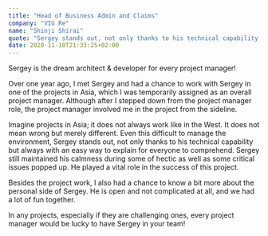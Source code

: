 ```yaml
---
title: "Head of Business Admin and Claims"
company: "VIG Re"
name: "Shinji Shirai"
quote: "Sergey stands out, not only thanks to his technical capability but always with an easy way to explain for everyone to comprehend."
date: 2020-11-10T21:33:25+02:00
---
```


Sergey is the dream architect & developer for every project manager!

Over one year ago, I met Sergey and had a chance to work with Sergey in one of the projects in Asia, which I was temporarily assigned as an overall project manager.
Although after I stepped down from the project manager role, the project manager involved me in the project from the sideline.

Imagine projects in Asia; it does not always work like in the West.
It does not mean wrong but merely different.
Even this difficult to manage the environment, Sergey stands out, not only thanks to his technical capability but always with an easy way to explain for everyone to comprehend.
Sergey still maintained his calmness during some of hectic as well as some critical issues popped up.
He played a vital role in the success of this project.

Besides the project work, I also had a chance to know a bit more about the personal side of Sergey.
He is open and not complicated at all, and we had a lot of fun together.

In any projects, especially if they are challenging ones, every project manager would be lucky to have Sergey in your team!
